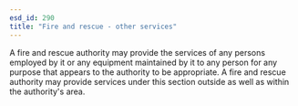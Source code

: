 ```yaml
---
esd_id: 290
title: "Fire and rescue - other services"
---
```


A fire and rescue authority may provide the services of any persons employed by it or any equipment maintained by it to any person for any purpose that appears to the authority to be appropriate.  A fire and rescue authority may provide services under this section outside as well as within the authority's area.


